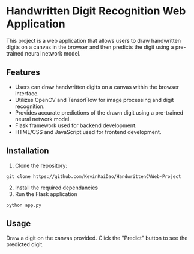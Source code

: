 # Handwritten Digit Recognition Web Application

This project is a web application that allows users to draw handwritten digits on a canvas in the browser and then predicts the digit using a pre-trained neural network model.

## Features

- Users can draw handwritten digits on a canvas within the browser interface.
- Utilizes OpenCV and TensorFlow for image processing and digit recognition.
- Provides accurate predictions of the drawn digit using a pre-trained neural network model.
- Flask framework used for backend development.
- HTML/CSS and JavaScript used for frontend development.

## Installation

1. Clone the repository:
```
git clone https://github.com/KevinKaiDao/HandwrittenCVWeb-Project
```
2. Install the required dependancies
3. Run the Flask application
```
python app.py
```

## Usage
Draw a digit on the canvas provided.
Click the "Predict" button to see the predicted digit.
